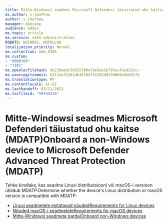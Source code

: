 ```yaml
---
title: Mitte-Windowsi seadmes Microsoft Defenderi täiustatud ohu kaitse (MDATP)
ms.author: v-jmathew
author: v-jmathew
manager: dansimp
audience: Admin
ms.topic: article
ms.service: o365-administration
ROBOTS: NOINDEX, NOFOLLOW
localization_priority: Normal
ms.collection: Adm_O365
ms.custom:
- "9000760"
- "7391"
ms.openlocfilehash: de230abdc56d32780e70e5ae1bf95ac45e9252cc
ms.sourcegitcommit: 6312ee31561db36104f32282d019d069ede69174
ms.translationtype: MT
ms.contentlocale: et-EE
ms.lasthandoff: 03/11/2021
ms.locfileid: "50744316"
---
```

# <a name="onboard-a-non-windows-device-to-microsoft-defender-advanced-threat-protection-mdatp"></a><span data-ttu-id="4b83b-102">Mitte-Windowsi seadmes Microsoft Defenderi täiustatud ohu kaitse (MDATP)</span><span class="sxs-lookup"><span data-stu-id="4b83b-102">Onboard a non-Windows device to Microsoft Defender Advanced Threat Protection (MDATP)</span></span>

<span data-ttu-id="4b83b-103">Tehke kindlaks, kas seadme Linuxi distributsiooni või macOS-i versioon ühildub MDATP.</span><span class="sxs-lookup"><span data-stu-id="4b83b-103">Determine whether the device's Linux distribution or macOS version is compatible with MDATP:</span></span>

- [<span data-ttu-id="4b83b-104">Linuxi seadmetele esitatavad nõuded</span><span class="sxs-lookup"><span data-stu-id="4b83b-104">Requirements for Linux devices</span></span>](https://go.microsoft.com/fwlink/?linkid=2143462)
- [<span data-ttu-id="4b83b-105">Nõuded macOS-i seadmetele</span><span class="sxs-lookup"><span data-stu-id="4b83b-105">Requirements for macOS devices</span></span>](https://go.microsoft.com/fwlink/?linkid=2143461)
- [<span data-ttu-id="4b83b-106">Mitte-Windowsi seadmete pardal</span><span class="sxs-lookup"><span data-stu-id="4b83b-106">Onboard non-Windows devices</span></span>](https://go.microsoft.com/fwlink/?linkid=2143628)
